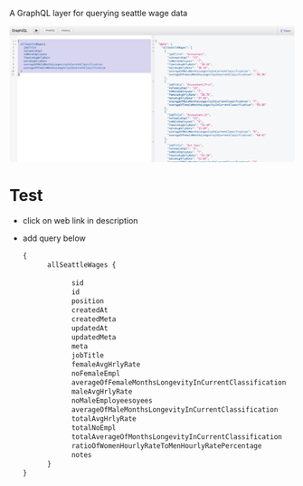 A GraphQL layer for querying seattle wage data

![alt text](screenshot.png)



# Test
- click on web link in description
- add query below


      {
            allSeattleWages {  

                  sid  
                  id   
                  position
                  createdAt
                  createdMeta
                  updatedAt
                  updatedMeta
                  meta
                  jobTitle
                  femaleAvgHrlyRate
                  noFemaleEmpl
                  averageOfFemaleMonthsLongevityInCurrentClassification
                  maleAvgHrlyRate
                  noMaleEmployeesoyees
                  averageOfMaleMonthsLongevityInCurrentClassification
                  totalAvgHrlyRate
                  totalNoEmpl
                  totalAverageOfMonthsLongevityInCurrentClassification
                  ratioOfWomenHourlyRateToMenHourlyRatePercentage
                  notes    
            }  
      }
